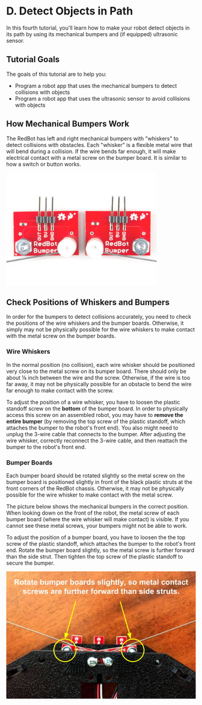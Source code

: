 # D. Detect Objects in Path

In this fourth tutorial, you'll learn how to make your robot detect objects in its path by using its mechanical bumpers and \(if equipped\) ultrasonic sensor.

## Tutorial Goals <a id="tutorial-goals"></a>

The goals of this tutorial are to help you:

* Program a robot app that uses the mechanical bumpers to detect collisions with objects
* Program a robot app that uses the ultrasonic sensor to avoid collisions with objects

## How Mechanical Bumpers Work

The RedBot has left and right mechanical bumpers with "whiskers" to detect collisions with obstacles. Each "whisker" is a flexible metal wire that will bend during a collision. If the wire bends far enough, it will make electrical contact with a metal screw on the bumper board. It is similar to how a switch or button works.

![Mechanical Bumpers \(wire whiskers are actually longer\)](../../.gitbook/assets/redbot-bumpers.jpg)

## Check Positions of Whiskers and Bumpers

In order for the bumpers to detect collisions accurately, you need to check the positions of the wire whiskers and the bumper boards. Otherwise, it simply may not be physically possible for the wire whiskers to make contact with the metal screw on the bumper boards.

### Wire Whiskers

In the normal position \(no collision\), each wire whisker should be positioned very close to the metal screw on its bumper board.  There should only be about ⅛ inch between the wire and the screw. Otherwise, if the wire is too far away, it may not be physically possible for an obstacle to bend the wire far enough to make contact with the screw.

To adjust the position of a wire whisker, you have to loosen the plastic standoff screw on the **bottom** of the bumper board. In order to physically access this screw on an assembled robot, you may have to **remove the entire bumper** \(by removing the top screw of the plastic standoff, which attaches the bumper to the robot's front end\). You also might need to unplug the 3-wire cable that connects to the bumper. After adjusting the wire whisker, correctly reconnect the 3-wire cable, and then reattach the bumper to the robot's front end.

### Bumper Boards

Each bumper board should be rotated slightly so the metal screw on the bumper board is positioned slightly in front of the black plastic struts at the front corners of the RedBot chassis. Otherwise, it may not be physically possible for the wire whisker to make contact with the metal screw.

The picture below shows the mechanical bumpers in the correct position. When looking down on the front of the robot, the metal screw of each bumper board \(where the wire whisker will make contact\) is visible. If you cannot see these metal screws, your bumpers might not be able to work.

To adjust the position of a bumper board, you have to loosen the the top screw of the plastic standoff, which attaches the bumper to the robot's front end. Rotate the bumper board slightly, so the metal screw is further forward than the side strut. Then tighten the top screw of the plastic standoff to secure the bumper.

![](../../.gitbook/assets/bumper-board-position.jpg)

